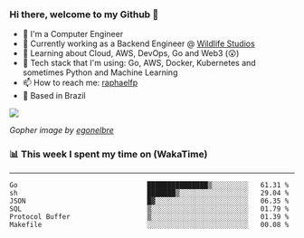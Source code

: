 ### Hi there, welcome to my Github 👋

- 📖 I'm a Computer Engineer
- 🔭 Currently working as a Backend Engineer @ [Wildlife Studios](https://wildlifestudios.com/)
- 🌱 Learning about Cloud, AWS, DevOps, Go and Web3 (😲)
- 🚀 Tech stack that I'm using: Go, AWS, Docker, Kubernetes and sometimes Python and Machine Learning
- 📫 How to reach me: [raphaelfp](https://linkedin.com/in/raphaelfp)
- 🏡 Based in Brazil

![](https://github.com/raphaelfp/gophers/blob/master/.thumb/animation/morning-coffee-3x.gif)

*Gopher image by [egonelbre](https://github.com/egonelbre/)*

### 📊 This week I spent my time on (WakaTime)

---

<!--START_SECTION:waka-->

```text
Go                                ███████████████▒░░░░░░░░░   61.31 %
sh                                ███████▒░░░░░░░░░░░░░░░░░   29.04 %
JSON                              █▓░░░░░░░░░░░░░░░░░░░░░░░   06.35 %
SQL                               ▒░░░░░░░░░░░░░░░░░░░░░░░░   01.79 %
Protocol Buffer                   ▒░░░░░░░░░░░░░░░░░░░░░░░░   01.39 %
Makefile                          ░░░░░░░░░░░░░░░░░░░░░░░░░   00.08 %
```

<!--END_SECTION:waka-->
